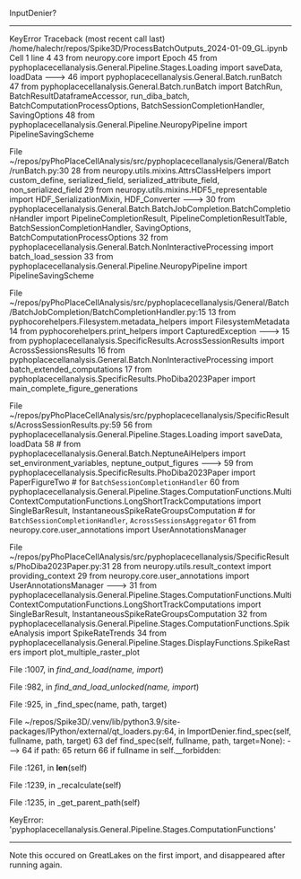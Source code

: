 InputDenier?

---------------------------------------------------------------------------
KeyError                                  Traceback (most recent call last)
/home/halechr/repos/Spike3D/ProcessBatchOutputs_2024-01-09_GL.ipynb Cell 1 line 4
     43 from neuropy.core import Epoch
     45 from pyphoplacecellanalysis.General.Pipeline.Stages.Loading import saveData, loadData
---> 46 import pyphoplacecellanalysis.General.Batch.runBatch
     47 from pyphoplacecellanalysis.General.Batch.runBatch import BatchRun, BatchResultDataframeAccessor, run_diba_batch, BatchComputationProcessOptions, BatchSessionCompletionHandler, SavingOptions
     48 from pyphoplacecellanalysis.General.Pipeline.NeuropyPipeline import PipelineSavingScheme

File ~/repos/pyPhoPlaceCellAnalysis/src/pyphoplacecellanalysis/General/Batch/runBatch.py:30
     28 from neuropy.utils.mixins.AttrsClassHelpers import custom_define, serialized_field, serialized_attribute_field, non_serialized_field
     29 from neuropy.utils.mixins.HDF5_representable import HDF_SerializationMixin, HDF_Converter
---> 30 from pyphoplacecellanalysis.General.Batch.BatchJobCompletion.BatchCompletionHandler import PipelineCompletionResult, PipelineCompletionResultTable, BatchSessionCompletionHandler, SavingOptions, BatchComputationProcessOptions
     32 from pyphoplacecellanalysis.General.Batch.NonInteractiveProcessing import batch_load_session
     33 from pyphoplacecellanalysis.General.Pipeline.NeuropyPipeline import PipelineSavingScheme

File ~/repos/pyPhoPlaceCellAnalysis/src/pyphoplacecellanalysis/General/Batch/BatchJobCompletion/BatchCompletionHandler.py:15
     13 from pyphocorehelpers.Filesystem.metadata_helpers import FilesystemMetadata
     14 from pyphocorehelpers.print_helpers import CapturedException
---> 15 from pyphoplacecellanalysis.SpecificResults.AcrossSessionResults import AcrossSessionsResults
     16 from pyphoplacecellanalysis.General.Batch.NonInteractiveProcessing import batch_extended_computations
     17 from pyphoplacecellanalysis.SpecificResults.PhoDiba2023Paper import main_complete_figure_generations

File ~/repos/pyPhoPlaceCellAnalysis/src/pyphoplacecellanalysis/SpecificResults/AcrossSessionResults.py:59
     56 from pyphoplacecellanalysis.General.Pipeline.Stages.Loading import saveData, loadData
     58 # from pyphoplacecellanalysis.General.Batch.NeptuneAiHelpers import set_environment_variables, neptune_output_figures
---> 59 from pyphoplacecellanalysis.SpecificResults.PhoDiba2023Paper import PaperFigureTwo # for `BatchSessionCompletionHandler`
     60 from pyphoplacecellanalysis.General.Pipeline.Stages.ComputationFunctions.MultiContextComputationFunctions.LongShortTrackComputations import SingleBarResult, InstantaneousSpikeRateGroupsComputation # for `BatchSessionCompletionHandler`, `AcrossSessionsAggregator`
     61 from neuropy.core.user_annotations import UserAnnotationsManager

File ~/repos/pyPhoPlaceCellAnalysis/src/pyphoplacecellanalysis/SpecificResults/PhoDiba2023Paper.py:31
     28 from neuropy.utils.result_context import providing_context
     29 from neuropy.core.user_annotations import UserAnnotationsManager
---> 31 from pyphoplacecellanalysis.General.Pipeline.Stages.ComputationFunctions.MultiContextComputationFunctions.LongShortTrackComputations import SingleBarResult, InstantaneousSpikeRateGroupsComputation
     32 from pyphoplacecellanalysis.General.Pipeline.Stages.ComputationFunctions.SpikeAnalysis import SpikeRateTrends
     34 from pyphoplacecellanalysis.General.Pipeline.Stages.DisplayFunctions.SpikeRasters import plot_multiple_raster_plot

File <frozen importlib._bootstrap>:1007, in _find_and_load(name, import_)

File <frozen importlib._bootstrap>:982, in _find_and_load_unlocked(name, import_)

File <frozen importlib._bootstrap>:925, in _find_spec(name, path, target)

File ~/repos/Spike3D/.venv/lib/python3.9/site-packages/IPython/external/qt_loaders.py:64, in ImportDenier.find_spec(self, fullname, path, target)
     63 def find_spec(self, fullname, path, target=None):
---> 64     if path:
     65         return
     66     if fullname in self.__forbidden:

File <frozen importlib._bootstrap_external>:1261, in __len__(self)

File <frozen importlib._bootstrap_external>:1239, in _recalculate(self)

File <frozen importlib._bootstrap_external>:1235, in _get_parent_path(self)

KeyError: 'pyphoplacecellanalysis.General.Pipeline.Stages.ComputationFunctions'


---

Note this occured on GreatLakes on the first import, and disappeared after running again.